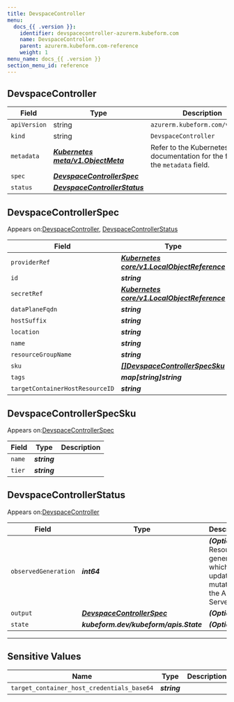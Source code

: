 ```yaml
---
title: DevspaceController
menu:
  docs_{{ .version }}:
    identifier: devspacecontroller-azurerm.kubeform.com
    name: DevspaceController
    parent: azurerm.kubeform.com-reference
    weight: 1
menu_name: docs_{{ .version }}
section_menu_id: reference
---
```


## DevspaceController
| Field | Type | Description |
| ------ | ----- | ----------- |
| `apiVersion` | string | `azurerm.kubeform.com/v1alpha1` |
|    `kind` | string | `DevspaceController` |
| `metadata` | ***[Kubernetes meta/v1.ObjectMeta](https://kubernetes.io/docs/reference/generated/kubernetes-api/v1.13/#objectmeta-v1-meta)***|Refer to the Kubernetes API documentation for the fields of the `metadata` field.|
| `spec` | ***[DevspaceControllerSpec](#devspacecontrollerspec)***||
| `status` | ***[DevspaceControllerStatus](#devspacecontrollerstatus)***||
## DevspaceControllerSpec

Appears on:[DevspaceController](#devspacecontroller), [DevspaceControllerStatus](#devspacecontrollerstatus)

| Field | Type | Description |
| ------ | ----- | ----------- |
| `providerRef` | ***[Kubernetes core/v1.LocalObjectReference](https://kubernetes.io/docs/reference/generated/kubernetes-api/v1.13/#localobjectreference-v1-core)***||
| `id` | ***string***||
| `secretRef` | ***[Kubernetes core/v1.LocalObjectReference](https://kubernetes.io/docs/reference/generated/kubernetes-api/v1.13/#localobjectreference-v1-core)***||
| `dataPlaneFqdn` | ***string***| ***(Optional)*** |
| `hostSuffix` | ***string***||
| `location` | ***string***||
| `name` | ***string***||
| `resourceGroupName` | ***string***||
| `sku` | ***[[]DevspaceControllerSpecSku](#devspacecontrollerspecsku)***||
| `tags` | ***map[string]string***| ***(Optional)*** |
| `targetContainerHostResourceID` | ***string***||
## DevspaceControllerSpecSku

Appears on:[DevspaceControllerSpec](#devspacecontrollerspec)

| Field | Type | Description |
| ------ | ----- | ----------- |
| `name` | ***string***||
| `tier` | ***string***||
## DevspaceControllerStatus

Appears on:[DevspaceController](#devspacecontroller)

| Field | Type | Description |
| ------ | ----- | ----------- |
| `observedGeneration` | ***int64***| ***(Optional)*** Resource generation, which is updated on mutation by the API Server.|
| `output` | ***[DevspaceControllerSpec](#devspacecontrollerspec)***| ***(Optional)*** |
| `state` | ***kubeform.dev/kubeform/apis.State***| ***(Optional)*** |
---
## Sensitive Values
| Name | Type | Description |
|------|------|-------------|
| `target_container_host_credentials_base64` | ***string*** ||
